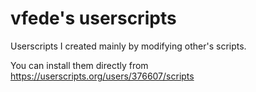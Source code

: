 vfede's userscripts
==========

Userscripts I created mainly by modifying other's scripts.

You can install them directly from https://userscripts.org/users/376607/scripts
